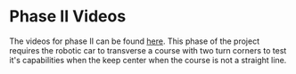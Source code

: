 # Phase II Videos
The videos for phase II can be found [here](https://drive.google.com/open?id=1Yf5CsynNJai9A7G5D2kcEiPEQXGigtIe). This phase of the project requires the robotic car to transverse a course with two turn corners to test it's capabilities when the keep center when the course is not a straight line.
